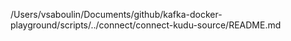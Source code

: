 /Users/vsaboulin/Documents/github/kafka-docker-playground/scripts/../connect/connect-kudu-source/README.md
